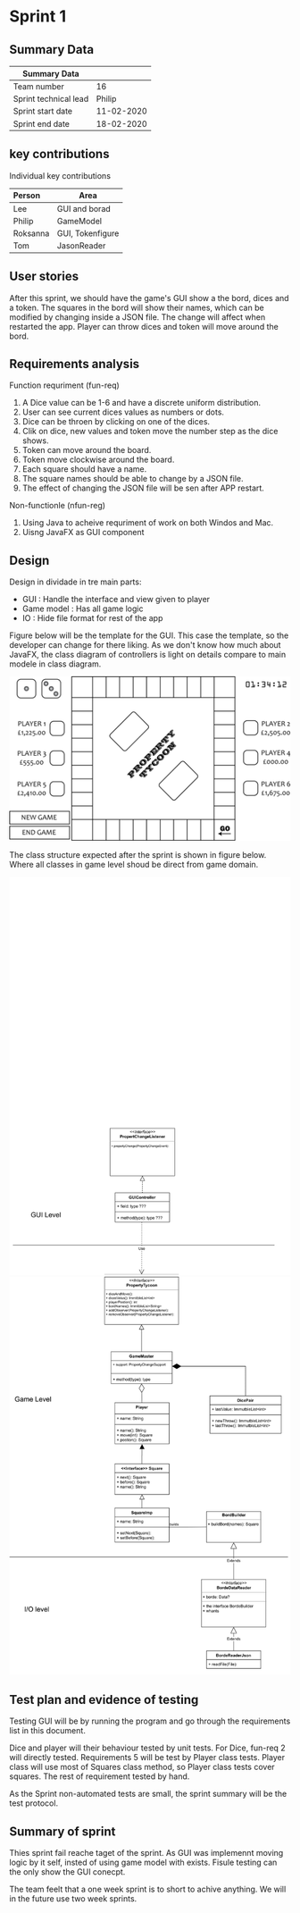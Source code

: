 # Sprint 1

## Summary Data

| Summary Data          |            |
| --------------------- | ---------- |
| Team number           | 16         |
| Sprint technical lead | Philip     |
| Sprint start date     | 11-02-2020 |
| Sprint end date       | 18-02-2020 |

## key contributions

Individual key contributions

| Person   | Area             |
| :------- | ---------------- |
| Lee      | GUI and borad    |
| Philip   | GameModel        |
| Roksanna | GUI, Tokenfigure |
| Tom      | JasonReader      |

## User stories

After this sprint, we should have the game's GUI show a the bord, dices and a token.
The squares in the bord will show their names,
which can be modified by changing inside a JSON file.
The change will affect when restarted the app.
Player can throw dices and token will move around the bord.

## Requirements analysis

Function requriment (fun-req)

1. A Dice value can be 1-6 and have a discrete uniform distribution.
2. User can see current dices values as numbers or dots.
3. Dice can be throen by clicking on one of the dices.
4. Clik on dice, new values and token move the number step as the dice shows.
5. Token can move around the board.
6. Token move clockwise around the board.
7. Each square should have a name.
8. The square names should be able to change by a JSON file.
9. The effect of changing the JSON file will be sen after APP restart.

Non-functionle (nfun-reg)

1. Using Java to acheive requriment of work on both Windos and Mac.
2. Uisng JavaFX as GUI component

## Design

Design in dividade in tre main parts:

- GUI : Handle the interface and view given to player
- Game model : Has all game logic
- IO : Hide file format for rest of the app

Figure below will be the template for the GUI. This case the template, so the developer can change for there liking.
As we don't know how much about JavaFX, the class diagram of controllers is light on details compare to main modele in class diagram.

![Figure of gui layout](figs/../../figs/screenLayout_0_1.png)

The class structure expected after the sprint is shown in figure below.
Where all classes in game level shoud be direct from game domain.

![Class digram](figs/../../figs/sprint1_goal_UML-1.png)
![Class digram](figs/../../figs/sprint1_goal_UML-2.png)

## Test plan and evidence of testing

Testing GUI will be by running the program and go through
the requirements list in this document.

Dice and player will their behaviour tested by unit tests.
For Dice, fun-req 2 will directly tested.
Requirements 5 will be test by Player class tests.
Player class will use most of Squares class method,
so Player class tests cover squares.
The rest of requirement tested by hand.

As the Sprint non-automated tests are small, the sprint summary will be the test protocol.

## Summary of sprint

Thies sprint fail reache taget of the sprint.
As GUI was implemennt moving logic by it self, insted of using game model with exists.
Fisule testing can the only show the GUI conecpt.

The team feelt that a one week sprint is to short to achive anything.
We will in the future use two week sprints.
